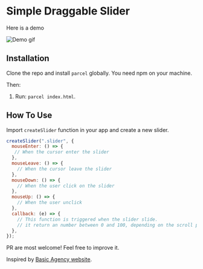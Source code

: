 # Simple Draggable Slider

Here is a demo

![Demo gif](./demo.gif)

## Installation

Clone the repo and install `parcel` globally. You need npm on your machine.

Then:

1. Run: `parcel index.html`.

## How To Use

Import `createSlider` function in your app and create a new slider.

```javascript
createSlider(".slider", {
  mouseEnter: () => {
   // When the cursor enter the slider
  },
  mouseLeave: () => {
    // When the cursor leave the slider
  },
  mouseDown: () => {
    // When the user click on the slider
  },
  mouseUp: () => {
    // When the user unclick
  },
  callback: (e) => {
    // This function is triggered when the slider slide.
    // it return an number between 0 and 100, depending on the scroll position
  },
});
```

PR are most welcome! Feel free to improve it.

Inspired by [Basic Agency website](https://basicagency.com/).
